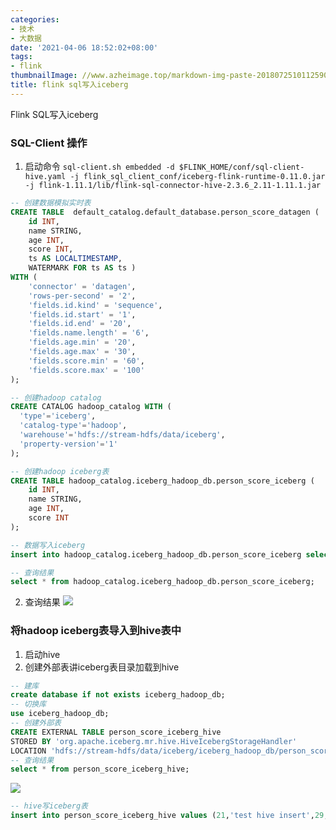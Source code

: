 ```yaml
---
categories:
- 技术
- 大数据
date: '2021-04-06 18:52:02+08:00'
tags:
- flink
thumbnailImage: //www.azheimage.top/markdown-img-paste-20180725101125909.png
title: flink sql写入iceberg
---
```

Flink SQL写入iceberg

<!--more-->
### SQL-Client 操作
1. 启动命令
`sql-client.sh embedded -d $FLINK_HOME/conf/sql-client-hive.yaml -j flink_sql_client_conf/iceberg-flink-runtime-0.11.0.jar -j flink-1.11.1/lib/flink-sql-connector-hive-2.3.6_2.11-1.11.1.jar`
```sql
-- 创建数据模拟实时表
CREATE TABLE  default_catalog.default_database.person_score_datagen (
	id INT, 
	name STRING, 
	age INT,
	score INT,
	ts AS LOCALTIMESTAMP, 
	WATERMARK FOR ts AS ts ) 
WITH (
	'connector' = 'datagen',
	'rows-per-second' = '2',
	'fields.id.kind' = 'sequence',
	'fields.id.start' = '1',
	'fields.id.end' = '20',
	'fields.name.length' = '6',
	'fields.age.min' = '20',
	'fields.age.max' = '30',
	'fields.score.min' = '60',
	'fields.score.max' = '100'
);

-- 创建hadoop catalog
CREATE CATALOG hadoop_catalog WITH (
  'type'='iceberg',
  'catalog-type'='hadoop',
  'warehouse'='hdfs://stream-hdfs/data/iceberg',
  'property-version'='1'
);

-- 创建hadoop iceberg表
CREATE TABLE hadoop_catalog.iceberg_hadoop_db.person_score_iceberg (
	id INT, 
	name STRING, 
	age INT,
	score INT
);

-- 数据写入iceberg
insert into hadoop_catalog.iceberg_hadoop_db.person_score_iceberg select id,name,age,score from default_catalog.default_database.person_score_datagen;

-- 查询结果
select * from hadoop_catalog.iceberg_hadoop_db.person_score_iceberg;

```
2. 查询结果
![](https://www.azheimage.top/markdown-img-paste-20210325143156204.png)

### 将hadoop iceberg表导入到hive表中
1. 启动hive
2. 创建外部表讲iceberg表目录加载到hive
```sql
-- 建库
create database if not exists iceberg_hadoop_db;
-- 切换库
use iceberg_hadoop_db; 
-- 创建外部表
CREATE EXTERNAL TABLE person_score_iceberg_hive
STORED BY 'org.apache.iceberg.mr.hive.HiveIcebergStorageHandler' 
LOCATION 'hdfs://stream-hdfs/data/iceberg/iceberg_hadoop_db/person_score_iceberg';
-- 查询结果
select * from person_score_iceberg_hive;
```
![](https://www.azheimage.top/markdown-img-paste-20210325145636416.png)
```sql
-- hive写iceberg表
insert into person_score_iceberg_hive values (21,'test hive insert',29,99);
```











